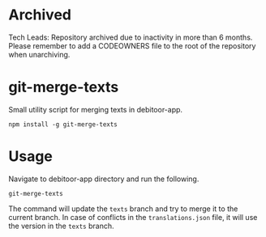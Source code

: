 Archived
======
Tech Leads: Repository archived due to inactivity in more than 6 months.
Please remember to add a CODEOWNERS file to the root of the repository when unarchiving.

# git-merge-texts

Small utility script for merging texts in debitoor-app.

	npm install -g git-merge-texts

# Usage

Navigate to debitoor-app directory and run the following.

	git-merge-texts

The command will update the `texts` branch and try to merge it to the current branch. In case of conflicts in the `translations.json` file, it will use the version in the `texts` branch.
